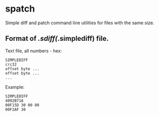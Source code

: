 spatch
======

Simple diff and patch command line utilities for files with the same size.

## Format of *.sdiff(*.simplediff) file. ##

Text file, all numbers - hex:

    SIMPLEDIFF
    crc32
    offset byte ...
    offset byte ...
    ...

Example:

    SIMPLEDIFF
    4092B71A
    00F15D 30 00 00
    00F2AF 30
